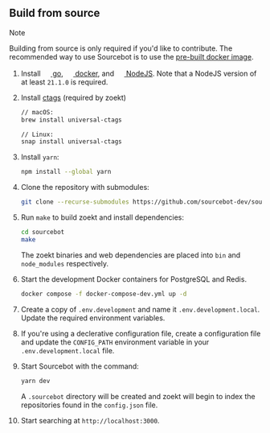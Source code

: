 ## Build from source
>[!NOTE]
> Building from source is only required if you'd like to contribute. The recommended way to use Sourcebot is to use the [pre-built docker image](https://github.com/sourcebot-dev/sourcebot/pkgs/container/sourcebot).

1. Install <a href="https://go.dev/doc/install"><img src="https://go.dev/favicon.ico" width="16" height="16"> go</a>, <a href="https://docs.docker.com/get-started/get-docker/"><img src="https://www.docker.com/favicon.ico" width="16" height="16"> docker</a>, and <a href="https://nodejs.org/"><img src="https://nodejs.org/favicon.ico" width="16" height="16"> NodeJS</a>. Note that a NodeJS version of at least `21.1.0` is required.

2. Install [ctags](https://github.com/universal-ctags/ctags) (required by zoekt)
    ```sh
    // macOS:
    brew install universal-ctags

    // Linux:
    snap install universal-ctags
    ```

3. Install `yarn`:
    ```sh
    npm install --global yarn
    ```

3. Clone the repository with submodules:
    ```sh
    git clone --recurse-submodules https://github.com/sourcebot-dev/sourcebot.git
    ```
4. Run `make` to build zoekt and install dependencies:
    ```sh
    cd sourcebot
    make
    ```

    The zoekt binaries and web dependencies are placed into `bin` and `node_modules` respectively.

5. Start the development Docker containers for PostgreSQL and Redis.

    ```sh
    docker compose -f docker-compose-dev.yml up -d
    ```

6. Create a copy of `.env.development` and name it `.env.development.local`. Update the required environment variables.

7. If you're using a declerative configuration file, create a configuration file and update the `CONFIG_PATH` environment variable in your `.env.development.local` file.

8. Start Sourcebot with the command:
    ```sh
    yarn dev
    ```

    A `.sourcebot` directory will be created and zoekt will begin to index the repositories found in the `config.json` file.

9. Start searching at `http://localhost:3000`.
